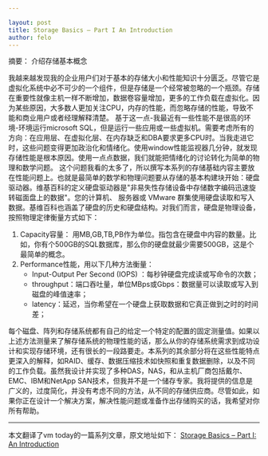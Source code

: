 ```yaml
---

layout: post
title: Storage Basics – Part I An Introduction
author: felo
---
```


摘要：
介绍存储基本概念







我越来越发现我的企业用户们对于基本的存储大小和性能知识十分匮乏。尽管它是虚拟化系统中必不可少的一个组件，但是存储是一个经常被忽略的一个瓶颈。存储在重要性就像主机一样不断增加，数据卷容量增加，更多的工作负载在虚拟化。因为某些原因，大多数人更加关注CPU，内存的性能，而忽略存储的性能，导致不能和商业用户或者经理解释清楚。
基于这一点-我最近有一些性能不是很高的环境-环境运行microsoft SQL，但是运行一些应用或一些虚拟机。需要考虑所有的方向：在应用层、在虚拟化层、在内存缺乏和DBA要求更多CPU时。当我走进它时，这些问题变得更加政治化和情绪化。使用window性能监视器几分钟，就发现存储性能是根本原因。使用一点点数据，我们就能把情绪化的讨论转化为简单的物理和数学问题。
这个问题我看的太多了，所以撰写本系列的存储基础内容主要放在性能问题上。也就是最简单的数学和物理问题要从存储的基本构建块开始：硬盘驱动器。维基百科的定义硬盘驱动器是"非易失性存储设备中存储数字编码迅速旋转磁面盘上的数据"。您的计算机、 服务器或 VMware 群集使用硬盘读取和写入数据。基维百科也涵盖了硬盘的历史和硬盘结构。对我们而言，硬盘是物理设备，按照物理定律衡量方式如下：
1. Capacity容量：
用MB,GB,TB,PB作为单位。指包含在硬盘中内容的数量。比如，你有个500GB的SQL数据库，那么你的硬盘就最少需要500GB，这是个最简单的概念。
2.  Performance性能，用以下几种方法衡量：
    - Input-Output Per Second (IOPS) ：每秒钟硬盘完成读或写命令的次数；
    - throughput：端口吞吐量，单位MBps或Gbps：数据量可以读取或写入到磁盘的峰值速率；
    - latency：延迟，当你希望在一个硬盘上获取数据和它真正做到之时的时间差；

每个磁盘、阵列和存储系统都有自己的给定一个特定的配置的固定测量值。如果以上述方法测量来了解存储系统的物理性能的话，那么从你的存储系统需求到成功设计和实现存储环境，还有很长的一段路要走。本系列的其余部分将在这些性能特点更深入的解释，如RAID、缓存、数据压缩技术如快照和重复数据删除，以及不同的工作负载。虽然我设计并实现了多种DAS，NAS，和从主机厂商包括戴尔、EMC、IBM和NetApp SAN技术，但我并不是一个储存专家。我将提供的信息是广义的，过度简化，并没有考虑不同的方法，从不同的存储供应商。尽管如此，如果你正在设计一个解决方案，解决性能问题或准备作出存储购买的话，我希望对你所有帮助。


---
本文翻译了vm today的一篇系列文章，原文地址如下：
[Storage Basics – Part I: An Introduction](http://vmtoday.com/2009/12/storage-basics-part-i-intro/)
